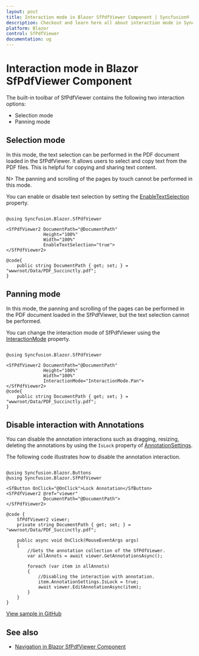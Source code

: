 ```yaml
---
layout: post
title: Interaction mode in Blazor SfPdfViewer Component | Syncfusion®
description: Checkout and learn here all about interaction mode in Syncfusion® Blazor SfPdfViewer component and more.
platform: Blazor
control: SfPdfViewer
documentation: ug
---
```


# Interaction mode in Blazor SfPdfViewer Component

The built-in toolbar of SfPdfViewer contains the following two interaction options:

* Selection mode
* Panning mode

## Selection mode

In this mode, the text selection can be performed in the PDF document loaded in the SfPdfViewer. It allows users to select and copy text from the PDF files. This is helpful for copying and sharing text content.

N> The panning and scrolling of the pages by touch cannot be performed in this mode.

You can enable or disable text selection by setting the [EnableTextSelection](https://help.syncfusion.com/cr/blazor/Syncfusion.Blazor.SfPdfViewer.PdfViewerBase.html#Syncfusion_Blazor_SfPdfViewer_PdfViewerBase_EnableTextSelection) property.

```cshtml

@using Syncfusion.Blazor.SfPdfViewer

<SfPdfViewer2 DocumentPath="@DocumentPath"
              Height="100%"
              Width="100%"
              EnableTextSelection="true">
</SfPdfViewer2>

@code{
    public string DocumentPath { get; set; } = "wwwroot/Data/PDF_Succinctly.pdf";
}
```

## Panning mode

In this mode, the panning and scrolling of the pages can be performed in the PDF document loaded in the SfPdfViewer, but the text selection cannot be performed.

You can change the interaction mode of SfPdfViewer using the [InteractionMode](https://help.syncfusion.com/cr/blazor/Syncfusion.Blazor.SfPdfViewer.PdfViewerBase.html#Syncfusion_Blazor_SfPdfViewer_PdfViewerBase_InteractionMode) property.

```cshtml

@using Syncfusion.Blazor.SfPdfViewer

<SfPdfViewer2 DocumentPath="@DocumentPath"
              Height="100%"
              Width="100%"
              InteractionMode="InteractionMode.Pan">
</SfPdfViewer2>
@code{
    public string DocumentPath { get; set; } = "wwwroot/Data/PDF_Succinctly.pdf";
}

```
## Disable interaction with Annotations

You can disable the annotation interactions such as dragging, resizing, deleting the annotations by using the `IsLock` property of [AnnotationSettings](https://help.syncfusion.com/cr/blazor/Syncfusion.Blazor.SfPdfViewer.PdfViewerBase.html#Syncfusion_Blazor_SfPdfViewer_PdfViewerBase_AnnotationSettings).

The following code illustrates how to disable the annotation interaction.

```cshtml

@using Syncfusion.Blazor.Buttons
@using Syncfusion.Blazor.SfPdfViewer

<SfButton OnClick="@OnClick">Lock Annotation</SfButton>
<SfPdfViewer2 @ref="viewer"
              DocumentPath="@DocumentPath">
</SfPdfViewer2>

@code {
    SfPdfViewer2 viewer;
    private string DocumentPath { get; set; } = "wwwroot/Data/PDF_Succinctly.pdf";

    public async void OnClick(MouseEventArgs args)
    {
        //Gets the annotation collection of the SfPdfViewer.
        var allAnnots = await viewer.GetAnnotationsAsync();

        foreach (var item in allAnnots)
        {
            //Disabling the interaction with annotation.
            item.AnnotationSettings.IsLock = true;
            await viewer.EditAnnotationAsync(item);
        }
    }
}

```

[View sample in GitHub](https://github.com/SyncfusionExamples/blazor-pdf-viewer-examples/tree/master/Annotations/FAQs/Lock_annotations)

## See also

* [Navigation in Blazor SfPdfViewer Component](./navigation)